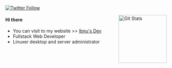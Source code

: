 <p>
  <a href="https://twitter.com/ibnuismustofa">
    <img alt="Twitter Follow" src="https://img.shields.io/twitter/follow/IbnuHMustofa?style=for-the-badge">
  </a>
</p>

<a href="https://github.com/ibnuhalimm">
  <img alt="Git Stats" src="https://github-readme-stats.vercel.app/api/?username=ibnuhalimm&show_icons=true&count_private=true" align="right" height="150" />
</a>


#### Hi there
- You can visit to my website >> [Ibnu's Dev](https://ibnuis.dev)
- Fullstack Web Developer
- Linuxer desktop and server administrator

